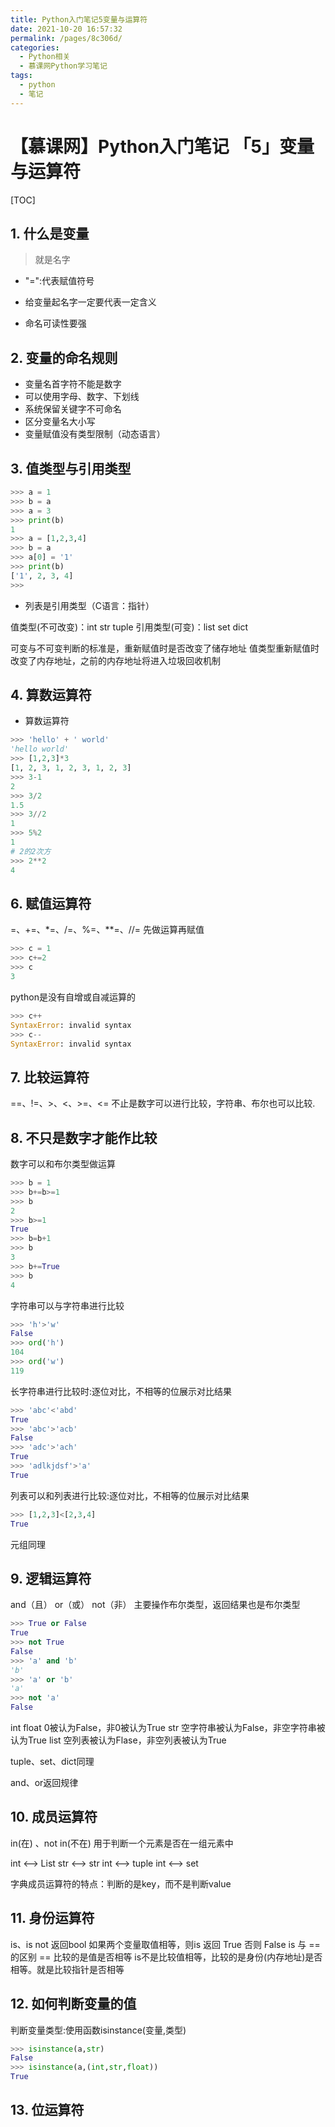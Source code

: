 ```yaml
---
title: Python入门笔记5变量与运算符
date: 2021-10-20 16:57:32
permalink: /pages/8c306d/
categories:
  - Python相关
  - 慕课网Python学习笔记
tags:
  - python
  - 笔记
---
```



# 【慕课网】Python入门笔记 「5」变量与运算符

[TOC]

## 1. 什么是变量
> 就是名字

* "=":代表赋值符号

* 给变量起名字一定要代表一定含义

* 命名可读性要强

## 2. 变量的命名规则

* 变量名首字符不能是数字
* 可以使用字母、数字、下划线
* 系统保留关键字不可命名
* 区分变量名大小写
* 变量赋值没有类型限制（动态语言）



## 3. 值类型与引用类型

```python
>>> a = 1
>>> b = a
>>> a = 3
>>> print(b)
1
>>> a = [1,2,3,4]
>>> b = a
>>> a[0] = '1'
>>> print(b)
['1', 2, 3, 4]
>>> 
```

* 列表是引用类型（C语言：指针）

值类型(不可改变)：int str tuple
引用类型(可变)：list set dict

可变与不可变判断的标准是，重新赋值时是否改变了储存地址
值类型重新赋值时改变了内存地址，之前的内存地址将进入垃圾回收机制



## 4. 算数运算符
* 算数运算符

```python
>>> 'hello' + ' world'
'hello world'
>>> [1,2,3]*3
[1, 2, 3, 1, 2, 3, 1, 2, 3]
>>> 3-1
2
>>> 3/2
1.5
>>> 3//2
1
>>> 5%2
1
# 2的2次方
>>> 2**2
4
```

## 6. 赋值运算符
=、+=、*=、/=、%=、**=、//=
先做运算再赋值

```python
>>> c = 1
>>> c+=2
>>> c
3
```

python是没有自增或自减运算的
```python
>>> c++
SyntaxError: invalid syntax
>>> c--
SyntaxError: invalid syntax
```

## 7. 比较运算符
==、!=、>、<、>=、<=
不止是数字可以进行比较，字符串、布尔也可以比较.

## 8. 不只是数字才能作比较

数字可以和布尔类型做运算
```python
>>> b = 1
>>> b+=b>=1
>>> b
2
>>> b>=1
True
>>> b=b+1
>>> b
3
>>> b+=True
>>> b
4
```

字符串可以与字符串进行比较
```python
>>> 'h'>'w'
False
>>> ord('h')
104
>>> ord('w')
119
```
长字符串进行比较时:逐位对比，不相等的位展示对比结果
```python
>>> 'abc'<'abd'
True
>>> 'abc'>'acb'
False
>>> 'adc'>'ach'
True
>>> 'adlkjdsf'>'a'
True
```
列表可以和列表进行比较:逐位对比，不相等的位展示对比结果
```python
>>> [1,2,3]<[2,3,4]
True
```
元组同理

## 9. 逻辑运算符
and（且） or（或） not（非）
主要操作布尔类型，返回结果也是布尔类型

```python
>>> True or False
True
>>> not True
False
>>> 'a' and 'b'
'b'
>>> 'a' or 'b'
'a'
>>> not 'a'
False
```

int float 0被认为False，非0被认为True
str  空字符串被认为False，非空字符串被认为True
list 空列表被认为Flase，非空列表被认为True

tuple、set、dict同理

and、or返回规律

## 10. 成员运算符
in(在) 、not in(不在)
用于判断一个元素是否在一组元素中

int <--> List
str <--> str
int <--> tuple
int <--> set

字典成员运算符的特点：判断的是key，而不是判断value


## 11. 身份运算符
is、is not
返回bool
如果两个变量取值相等，则is 返回 True 否则 False
is 与 == 的区别
== 比较的是值是否相等
is不是比较值相等，比较的是身份(内存地址)是否相等。就是比较指针是否相等



## 12. 如何判断变量的值

判断变量类型:使用函数isinstance(变量,类型)
```python
>>> isinstance(a,str)
False
>>> isinstance(a,(int,str,float))
True
```


## 13. 位运算符